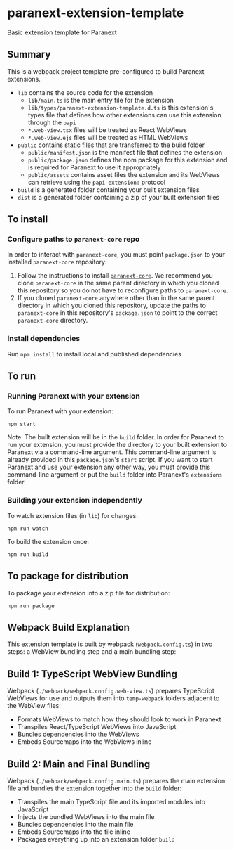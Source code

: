 # paranext-extension-template
Basic extension template for Paranext

## Summary

This is a webpack project template pre-configured to build Paranext extensions.

 - `lib` contains the source code for the extension
   - `lib/main.ts` is the main entry file for the extension
   - `lib/types/paranext-extension-template.d.ts` is this extension's types file that defines how other extensions can use this extension through the `papi`
   - `*.web-view.tsx` files will be treated as React WebViews
   - `*.web-view.ejs` files will be treated as HTML WebViews
 - `public` contains static files that are transferred to the build folder
   - `public/manifest.json` is the manifest file that defines the extension
   - `public/package.json` defines the npm package for this extension and is required for Paranext to use it appropriately
   - `public/assets` contains asset files the extension and its WebViews can retrieve using the `papi-extension:` protocol
 - `build` is a generated folder containing your built extension files
 - `dist` is a generated folder containing a zip of your built extension files

## To install

### Configure paths to `paranext-core` repo

In order to interact with `paranext-core`, you must point `package.json` to your installed `paranext-core` repository:

1. Follow the instructions to install [`paranext-core`](https://github.com/paranext/paranext-core#developer-install). We recommend you clone `paranext-core` in the same parent directory in which you cloned this repository so you do not have to reconfigure paths to `paranext-core`.
2. If you cloned `paranext-core` anywhere other than in the same parent directory in which you cloned this repository, update the paths to `paranext-core` in this repository's `package.json` to point to the correct `paranext-core` directory.

### Install dependencies

Run `npm install` to install local and published dependencies

## To run

### Running Paranext with your extension

To run Paranext with your extension:

`npm start`

Note: The built extension will be in the `build` folder. In order for Paranext to run your extension, you must provide the directory to your built extension to Paranext via a command-line argument. This command-line argument is already provided in this `package.json`'s `start` script. If you want to start Paranext and use your extension any other way, you must provide this command-line argument or put the `build` folder into Paranext's `extensions` folder.

### Building your extension independently

To watch extension files (in `lib`) for changes:

`npm run watch`

To build the extension once:

`npm run build`

## To package for distribution

To package your extension into a zip file for distribution:

`npm run package`

## Webpack Build Explanation

This extension template is built by webpack (`webpack.config.ts`) in two steps: a WebView bundling step and a main bundling step:

## Build 1: TypeScript WebView Bundling

Webpack (`./webpack/webpack.config.web-view.ts`) prepares TypeScript WebViews for use and outputs them into `temp-webpack` folders adjacent to the WebView files:
- Formats WebViews to match how they should look to work in Paranext
- Transpiles React/TypeScript WebViews into JavaScript
- Bundles dependencies into the WebViews
- Embeds Sourcemaps into the WebViews inline

## Build 2: Main and Final Bundling

Webpack (`./webpack/webpack.config.main.ts`) prepares the main extension file and bundles the extension together into the `build` folder:
- Transpiles the main TypeScript file and its imported modules into JavaScript
- Injects the bundled WebViews into the main file
- Bundles dependencies into the main file
- Embeds Sourcemaps into the file inline
- Packages everything up into an extension folder `build`
